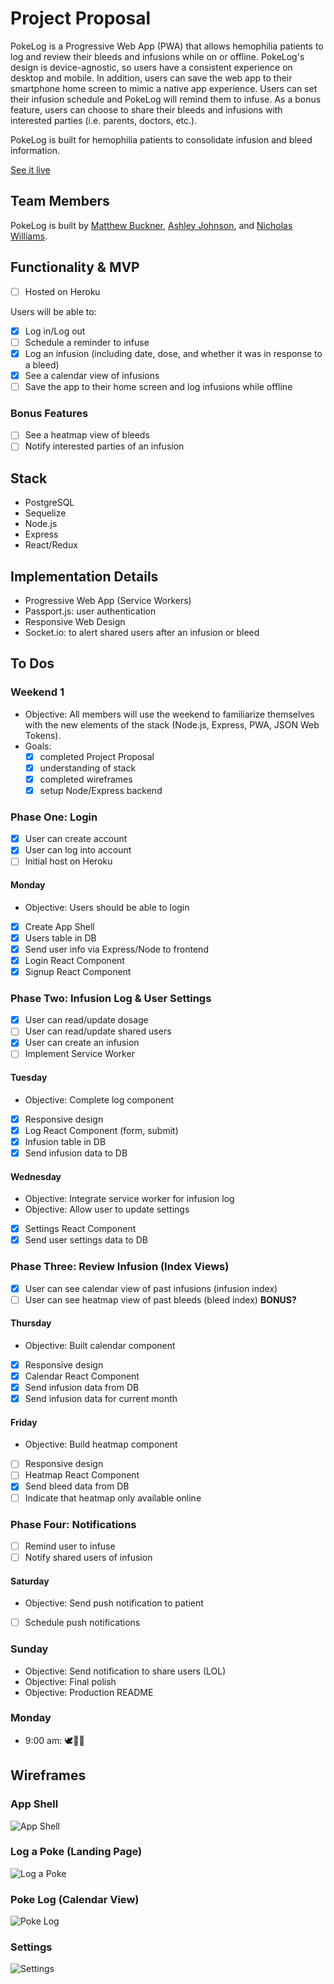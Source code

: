 # Project Proposal
PokeLog is a Progressive Web App (PWA) that allows hemophilia patients to log and review their bleeds and infusions while on or offline. PokeLog's design is device-agnostic, so users have a consistent experience on desktop and mobile. In addition, users can save the web app to their smartphone home screen to mimic a native app experience. Users can set their infusion schedule and PokeLog will remind them to infuse. As a bonus feature, users can choose to share their bleeds and infusions with interested parties (i.e. parents, doctors, etc.). 

PokeLog is built for hemophilia patients to consolidate infusion and bleed information.

[See it live](https://poke-log.herokuapp.com/)

## Team Members
PokeLog is built by [Matthew Buckner](https://github.com/bucknermr), [Ashley Johnson](https://github.com/ashvalejohn), and [Nicholas Williams](https://github.com/nwilliams770).

## Functionality & MVP
- [ ] Hosted on Heroku

Users will be able to:
- [x] Log in/Log out
- [ ] Schedule a reminder to infuse
- [x] Log an infusion (including date, dose, and whether it was in response to a bleed)
- [x] See a calendar view of infusions
- [ ] Save the app to their home screen and log infusions while offline

### Bonus Features
- [ ] See a heatmap view of bleeds
- [ ] Notify interested parties of an infusion

## Stack
- PostgreSQL
- Sequelize
- Node.js
- Express
- React/Redux

## Implementation Details
- Progressive Web App (Service Workers)
- Passport.js: user authentication
- Responsive Web Design
- Socket.io: to alert shared users after an infusion or bleed

## To Dos
### Weekend 1
- Objective: All members will use the weekend to familiarize themselves with the new elements of the stack (Node.js, Express, PWA, JSON Web Tokens). 
- Goals:
  - [x] completed Project Proposal
  - [x] understanding of stack
  - [x] completed wireframes
  - [x] setup Node/Express backend
  
### Phase One: Login
- [x] User can create account
- [x] User can log into account
- [ ] Initial host on Heroku

#### Monday
- Objective: Users should be able to login
- [x] Create App Shell
- [x] Users table in DB
- [x] Send user info via Express/Node to frontend
- [x] Login React Component
- [x] Signup React Component

### Phase Two: Infusion Log & User Settings
- [x] User can read/update dosage
- [ ] User can read/update shared users
- [x] User can create an infusion
- [ ] Implement Service Worker

#### Tuesday
- Objective: Complete log component
- [x] Responsive design
- [x] Log React Component (form, submit)
- [x] Infusion table in DB
- [x] Send infusion data to DB

#### Wednesday
- Objective: Integrate service worker for infusion log
- Objective: Allow user to update settings
- [x] Settings React Component
- [x] Send user settings data to DB

### Phase Three: Review Infusion (Index Views)
- [x] User can see calendar view of past infusions (infusion index)
- [ ] User can see heatmap view of past bleeds (bleed index) **BONUS?**

#### Thursday
- Objective: Built calendar component
- [x] Responsive design
- [x] Calendar React Component
- [x] Send infusion data from DB
- [x] Send infusion data for current month

#### Friday
- Objective: Build heatmap component
- [ ] Responsive design 
- [ ] Heatmap React Component
- [x] Send bleed data from DB
- [ ] Indicate that heatmap only available online

### Phase Four: Notifications
- [ ] Remind user to infuse
- [ ] Notify shared users of infusion

#### Saturday
- Objective: Send push notification to patient
- [ ] Schedule push notifications

### Sunday
- Objective: Send notification to share users (LOL)
- Objective: Final polish
- Objective: Production README

### Monday
- 9:00 am: 🕊🍻✨


## Wireframes
### App Shell
![App Shell](http://res.cloudinary.com/ashvalejohn/image/upload/bo_1px_solid_rgb:000000,r_5/v1512873077/MobileAppShell_bbrjgh.png)

### Log a Poke (Landing Page)
![Log a Poke](http://res.cloudinary.com/ashvalejohn/image/upload/bo_1px_solid_rgb:000000,r_5/v1512873077/MobileLog_p2ouom.png)

### Poke Log (Calendar View)
![Poke Log](http://res.cloudinary.com/ashvalejohn/image/upload/bo_1px_solid_rgb:000000,r_5/v1512873077/MobileCalendar_flwcdd.png)

### Settings
![Settings](http://res.cloudinary.com/ashvalejohn/image/upload/bo_1px_solid_rgb:000000,r_5/v1512873077/MobileSettings_rls5af.png)
